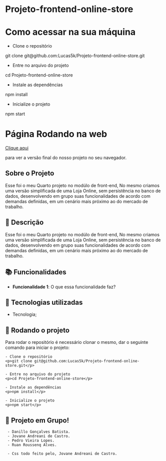 # Projeto-frontend-online-store

<h1>Como acessar na sua máquina</h1>

- Clone o repositório
<p>git clone git@github.com:Lucas5k/Projeto-frontend-online-store.git</p>

- Entre no arquivo do projeto
<p>cd Projeto-frontend-online-store</p>

- Instale as dependências
<p>npm install</p>

- Inicialize o projeto
<p>npm start</p>

<h1>Página Rodando na web</h1>
 <a href="https://front-end-online-store-sigma.vercel.app/">Clique aqui</a><p>para ver a versão final do nosso projeto no seu navegador.</p>

<h2>Sobre o Projeto</h2>
<p>Esse foi o meu Quarto projeto no modúlo de front-end, No mesmo criamos uma versão simplificada de uma Loja Online, sem persistência no banco de dados, desenvolvendo em grupo suas funcionalidades de acordo com demandas definidas, em um cenário mais próximo ao do mercado de trabalho.</p>

## :memo: Descrição
Esse foi o meu Quarto projeto no modúlo de front-end, No mesmo criamos uma versão simplificada de uma Loja Online, sem persistência no banco de dados, desenvolvendo em grupo suas funcionalidades de acordo com demandas definidas, em um cenário mais próximo ao do mercado de trabalho.

## :books: Funcionalidades
* <b>Funcionalidade 1</b>: O que essa funcionalidade faz?

## :wrench: Tecnologias utilizadas
* Tecnologia;

## :rocket: Rodando o projeto
Para rodar o repositório é necessário clonar o mesmo, dar o seguinte comando para iniciar o projeto:
```
- Clone o repositório
<p>git clone git@github.com:Lucas5k/Projeto-frontend-online-store.git</p>

- Entre no arquivo do projeto
<p>cd Projeto-frontend-online-store</p>

- Instale as dependências
<p>npm install</p>

- Inicialize o projeto
<p>npm start</p>

```

<!-- ## :soon: Implementação futura
* O que será implementado na próxima sprint? -->

## :handshake: Projeto em Grupo!
     - Danillo Gonçalves Batista.
     - Jovane Andreani de Castro.
     - Pedro Vieira Lopes.
     - Ruan Roussenq Alves.
     
     - Css todo feito pelo, Jovane Andreani de Castro.
</table>

<!-- ## :dart: Status do projeto -->
